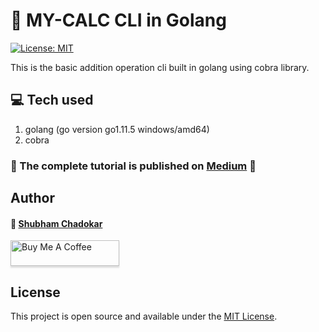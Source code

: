 # :rocket: MY-CALC CLI in Golang  

[![License: MIT](https://img.shields.io/badge/License-MIT-blue.svg)](https://opensource.org/licenses/MIT)   

This is the basic addition operation cli built in golang using cobra library.

## :computer: Tech used 

1. golang (go version go1.11.5 windows/amd64)
2. cobra

### :blue_book: The complete tutorial is published on [Medium](https://towardsdatascience.com/how-to-create-a-cli-in-golang-with-cobra-d729641c7177) :confetti_ball:   

## Author   

#### :wave: [Shubham Chadokar](https://schadokar.github.io)


<a href="https://www.buymeacoffee.com/uTDINEc" target="_blank"><img src="https://www.buymeacoffee.com/assets/img/custom_images/orange_img.png" alt="Buy Me A Coffee" style="height: 41px !important;width: 174px !important;box-shadow: 0px 3px 2px 0px rgba(190, 190, 190, 0.5) !important;-webkit-box-shadow: 0px 3px 2px 0px rgba(190, 190, 190, 0.5) !important;" ></a>    

## License

This project is open source and available under the [MIT License](LICENSE).

